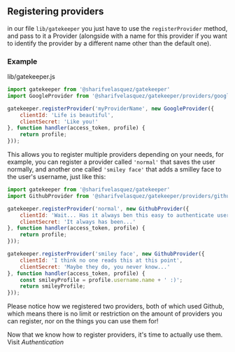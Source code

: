 ## Registering providers

in our file `lib/gatekeeper` you just have to use the `registerProvider` method, and pass to it a Provider (alongside with a name for this provider if you want to identify the provider by a different name other than the default one).

### Example

lib/gatekeeper.js
```js
import gatekeeper from '@sharifvelasquez/gatekeeper'
import GoogleProvider from '@sharifvelasquez/gatekeeper/providers/google';

gatekeeper.registerProvider('myProviderName', new GoogleProvider({
    clientId: 'Life is beautiful',
    clientSecret: 'Like you!'
}, function handler(access_token, profile) {
    return profile;
}));
```

This allows you to register multiple providers depending on your needs, for example, you can register a provider called `'normal'` that saves the user normally, and another one called `'smiley face'` that adds a smilley face to the user's username, just like this:

```js
import gatekeeper from '@sharifvelasquez/gatekeeper'
import GithubProvider from '@sharifvelasquez/gatekeeper/providers/github';

gatekeeper.registerProvider('normal', new GithubProvider({
    clientId: 'Wait... Has it always ben this easy to authenticate users?',
    clientSecret: 'It always has been...'
}, function handler(access_token, profile) {
    return profile;
}));

gatekeeper.registerProvider('smiley face', new GithubProvider({
    clientId: 'I think no one reads this at this point',
    clientSecret: 'Maybe they do, you never know...'
}, function handler(access_token, profile) {
    const smileyProfile = profile.username.name + ' :)';
    return smileyProfile;
}));
```

Please notice how we registered two providers, both of which used Github, which means there is no limit or restriction on the amount of providers you can register, nor on the things you can use them for!

Now that we know how to register providers, it's time to actually use them. Visit *Authentication*


